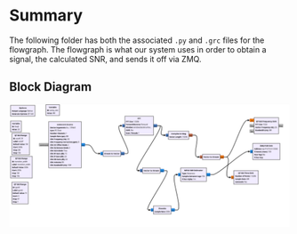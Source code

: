 # Summary

The following folder has both the associated `.py` and `.grc` files for the flowgraph. The flowgraph is what our system uses in order to obtain a signal, the calculated SNR, and sends it off via ZMQ.

## Block Diagram

![Image of the Block Diagram](img/gr-flowgraph-updated.png)
